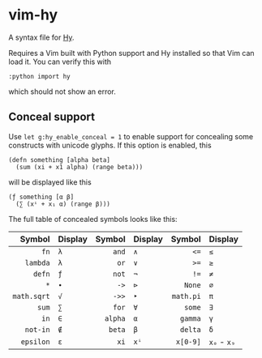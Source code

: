 vim-hy
======

A syntax file for [Hy](http://hylang.org).

Requires a Vim built with Python support and Hy installed so that Vim can load
it. You can verify this with

    :python import hy

which should not show an error.

Conceal support
---------------
Use `let g:hy_enable_conceal = 1` to enable support for concealing some
constructs with unicode glyphs. If this option is enabled, this

    (defn something [alpha beta]
      (sum (xi + x1 alpha) (range beta)))

will be displayed like this

    (ƒ something [α β]
      (∑ (xⁱ + x₁ α) (range β)))

The full table of concealed symbols looks like this:

Symbol      | Display   | Symbol  | Display | Symbol    | Display
----------: | :-------- | ------: | :------ | --------: | :------
`fn`        | `λ`       | `and`   | `∧`     | `<=`      | `≤`
`lambda`    | `λ`       | `or`    | `∨`     | `>=`      | `≥`
`defn`      | `ƒ`       | `not`   | `¬`     | `!=`      | `≠`
`*`         | `∙`       | `->`    | `⊳`     | `None`    | `∅`
`math.sqrt` | `√`       | `->>`   | `‣`     | `math.pi` | `π`
`sum`       | `∑`       | `for`   | `∀`     | `some`    | `∃`
`in`        | `∈`       | `alpha` | `α`     | `gamma`   | `γ`
`not-in`    | `∉`       | `beta`  | `β`     | `delta`   | `δ`
`epsilon`   | `ε`       | `xi`    | `xⁱ`    | `x[0-9]`  | `x₀` - `x₉`
